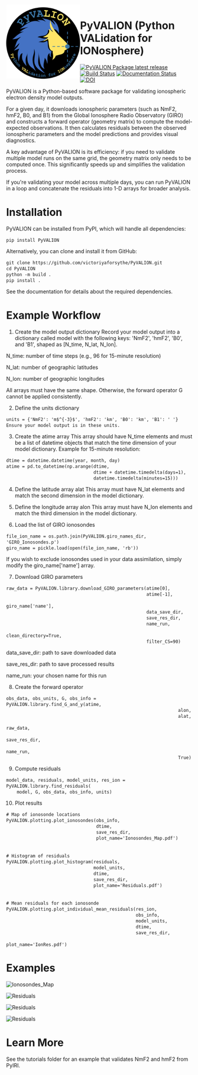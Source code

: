 <img width="200" height="200" src="https://github.com/victoriyaforsythe/PyVALION/blob/main/docs/figures/PyVALION_logo.png" alt="Black circle with lion ionosoheric vertical profile" title="PyVALION Logo" style="float:left;">


# PyVALION (Python VALidation for IONosphere)
[![PyVALION Package latest release](https://img.shields.io/pypi/v/PyVALION.svg)](https://pypi.org/project/PyVALION/)
[![Build Status](https://github.com/victoriyaforsythe/PyVALION/actions/workflows/main.yml/badge.svg)](https://github.com/victoriyaforsythe/PyVALION/actions/workflows/main.yml)
[![Documentation Status](https://readthedocs.org/projects/pyvalion/badge/?version=latest)](https://pyiri.readthedocs.io/en/latest/?badge=latest)
[![DOI](https://zenodo.org/badge/DOI/10.5281/zenodo.8235173.svg)](https://doi.org/10.5281/zenodo.8235173)

PyVALION is a Python-based software package for validating ionospheric electron density model outputs.

For a given day, it downloads ionospheric parameters (such as NmF2, hmF2, B0, and B1) from the Global Ionosphere Radio Observatory (GIRO) and constructs a forward operator (geometry matrix) to compute the model-expected observations. It then calculates residuals between the observed ionospheric parameters and the model predictions and provides visual diagnostics.

A key advantage of PyVALION is its efficiency: if you need to validate multiple model runs on the same grid, the geometry matrix only needs to be computed once. This significantly speeds up and simplifies the validation process.

If you're validating your model across multiple days, you can run PyVALION in a loop and concatenate the residuals into 1-D arrays for broader analysis.


# Installation

PyVALION can be installed from PyPI, which will handle all dependencies:

```
pip install PyVALION
```

Alternatively, you can clone and install it from GitHub:

```
git clone https://github.com/victoriyaforsythe/PyVALION.git
cd PyVALION
python -m build .
pip install .
```

See the documentation for details about the required dependencies.

# Example Workflow

1. Create the model output dictionary
Record your model output into a dictionary called model with the following keys: 'NmF2', 'hmF2', 'B0', and 'B1', shaped as [N_time, N_lat, N_lon].

N_time: number of time steps (e.g., 96 for 15-minute resolution)

N_lat: number of geographic latitudes

N_lon: number of geographic longitudes

All arrays must have the same shape. Otherwise, the forward operator G cannot be applied consistently.

2. Define the units dictionary

```
units = {'NmF2': 'm$^{-3}$', 'hmF2': 'km', 'B0': 'km', 'B1': ' '}
Ensure your model output is in these units.
```

3. Create the atime array
This array should have N_time elements and must be a list of datetime objects that match the time dimension of your model dictionary. Example for 15-minute resolution:

```
dtime = datetime.datetime(year, month, day)
atime = pd.to_datetime(np.arange(dtime,
                                 dtime + datetime.timedelta(days=1),
                                 datetime.timedelta(minutes=15)))
```

4. Define the latitude array alat
This array must have N_lat elements and match the second dimension in the model dictionary.

5. Define the longitude array alon
This array must have N_lon elements and match the third dimension in the model dictionary.

6. Load the list of GIRO ionosondes

```
file_ion_name = os.path.join(PyVALION.giro_names_dir, 'GIRO_Ionosondes.p')
giro_name = pickle.load(open(file_ion_name, 'rb'))
```

If you wish to exclude ionosondes used in your data assimilation, simply modify the giro_name['name'] array.

7. Download GIRO parameters

```
raw_data = PyVALION.library.download_GIRO_parameters(atime[0],
                                                     atime[-1],
                                                     giro_name['name'],
                                                     data_save_dir,
                                                     save_res_dir,
                                                     name_run,
                                                     clean_directory=True,
                                                     filter_CS=90)
```

data_save_dir: path to save downloaded data

save_res_dir: path to save processed results

name_run: your chosen name for this run

8. Create the forward operator
```
obs_data, obs_units, G, obs_info = PyVALION.library.find_G_and_y(atime,
                                                                 alon,
                                                                 alat,
                                                                 raw_data,
                                                                 save_res_dir,
                                                                 name_run,
                                                                 True)
```

9. Compute residuals

```
model_data, residuals, model_units, res_ion = PyVALION.library.find_residuals(
    model, G, obs_data, obs_info, units)
```

10. Plot results
```
# Map of ionosonde locations
PyVALION.plotting.plot_ionosondes(obs_info,
                                  dtime,
                                  save_res_dir,
                                  plot_name='Ionosondes_Map.pdf')


# Histogram of residuals
PyVALION.plotting.plot_histogram(residuals,
                                 model_units,
                                 dtime,
                                 save_res_dir,
                                 plot_name='Residuals.pdf')


# Mean residuals for each ionosonde
PyVALION.plotting.plot_individual_mean_residuals(res_ion,
                                                 obs_info,
                                                 model_units,
                                                 dtime,
                                                 save_res_dir,
                                                 plot_name='IonRes.pdf')
```

# Examples

![Ionosondes_Map](https://github.com/victoriyaforsythe/PyVALION/tree/main/docs/figures/Ionosondes_Map.png)

![Residuals](https://github.com/victoriyaforsythe/PyVALION/tree/main/docs/figures/Residuals.png)

![Residuals](https://github.com/victoriyaforsythe/PyVALION/tree/main/docs/figures/IonRes_NmF2.png)

![Residuals](https://github.com/victoriyaforsythe/PyVALION/tree/main/docs/figures/IonRes_hmF2.png)

# Learn More
See the tutorials folder for an example that validates NmF2 and hmF2 from PyIRI.
